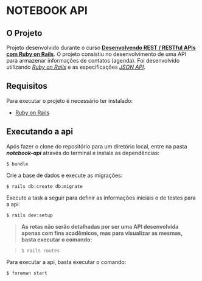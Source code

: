 # NOTEBOOK API

## O Projeto

Projeto desenvolvido durante o curso [**Desenvolvendo REST / RESTful APIs com Ruby on Rails**](https://www.udemy.com/rubyonrails-api/learn/v4/overview). 
O projeto consistiu no desenvolvimento de uma API para armazenar informações de contatos (agenda). Foi desenvolvido utilizando [*Ruby on Rails*](https://rubyonrails.org) e as especificações [*JSON API*](http://jsonapi.org).

## Requisitos

Para executar o projeto é necessário ter instalado:

* [Ruby on Rails](https://rubyonrails.org)


## Executando a api

Após fazer o clone do repositório para um diretório local, entre na pasta ***notebook-api*** através do terminal e instale as dependências:

```$ bundle```

Crie a base de dados e execute as migrações:

```$ rails db:create db:migrate```

Execute a task a seguir para definir as informações iniciais e de testes para a api:

```$ rails dev:setup```

> **As rotas não serão detalhadas por ser uma API desenvolvida apenas com fins acadêmicos, mas para visualizar as mesmas, basta executar o comando:**

> ```$ rails routes```

Para executar a api, basta executar o comando:

```$ foreman start```
